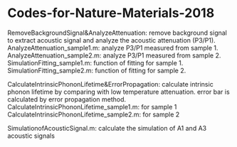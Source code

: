 # Codes-for-Nature-Materials-2018
RemoveBackgroundSignal&AnalyzeAttenuation: remove background signal to extract acoustic signal and analyze the acoustic attenuation (P3/P1).  
    AnalyzeAttenuation_sample1.m: analyze P3/P1 measured from sample 1. 
    AnalyzeAttenuation_sample2.m: analyze P3/P1 measured from sample 2. 
    SimulationFitting_sample1.m: function of fitting for sample 1.
    SimulationFitting_sample2.m: function of fitting for sample 2.

CalculateIntrinsicPhononLifetime&ErrorPropagation: calculate intrinsic phonon lifetime by comparing with low temperature attenuation. error bar is calculated by error propagation method.
    CalculateIntrinsicPhononLifetime_sample1.m: for sample 1
    CalculateIntrinsicPhononLifetime_sample2.m: for sample 2
    
SimulationofAcousticSignal.m: calculate the simulation of A1 and A3 acoustic signals
